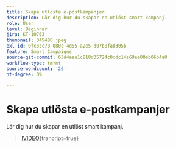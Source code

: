 ```yaml
---
title: Skapa utlösta e-postkampanjer
description: Lär dig hur du skapar en utlöst smart kampanj.
role: User
level: Beginner
jira: KT-10763
thumbnail: 345480.jpeg
exl-id: 0fc3cc78-080c-4d55-a2e5-d07b8fa8305b
feature: Smart Campaigns
source-git-commit: 63d4aea1c818d35724c0cdc14e69ea00eb06b4a0
workflow-type: tm+mt
source-wordcount: '26'
ht-degree: 0%

---
```


# Skapa utlösta e-postkampanjer

Lär dig hur du skapar en utlöst smart kampanj.

>[!VIDEO](https://video.tv.adobe.com/v/345480/?quality=12&learn=on){trancript=true}
